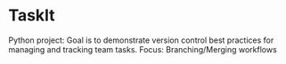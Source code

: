 # TaskIt
Python project: Goal is to demonstrate version control best practices for managing and tracking team tasks. Focus: Branching/Merging workflows
